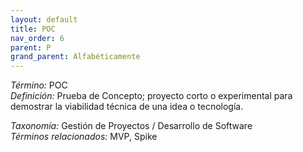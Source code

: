 ```yaml
---
layout: default
title: POC
nav_order: 6
parent: P
grand_parent: Alfabéticamente
---
```


*Término:* POC  
*Definición:* Prueba de Concepto; proyecto corto o experimental para demostrar la viabilidad técnica de una idea o tecnología.

*Taxonomía:* Gestión de Proyectos / Desarrollo de Software  
*Términos relacionados:* MVP, Spike
